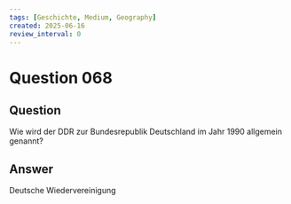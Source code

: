 ```yaml
---
tags: [Geschichte, Medium, Geography]
created: 2025-06-16
review_interval: 0
---
```


# Question 068

## Question

Wie wird der DDR zur Bundesrepublik Deutschland im Jahr 1990 allgemein genannt?

## Answer

Deutsche Wiedervereinigung
